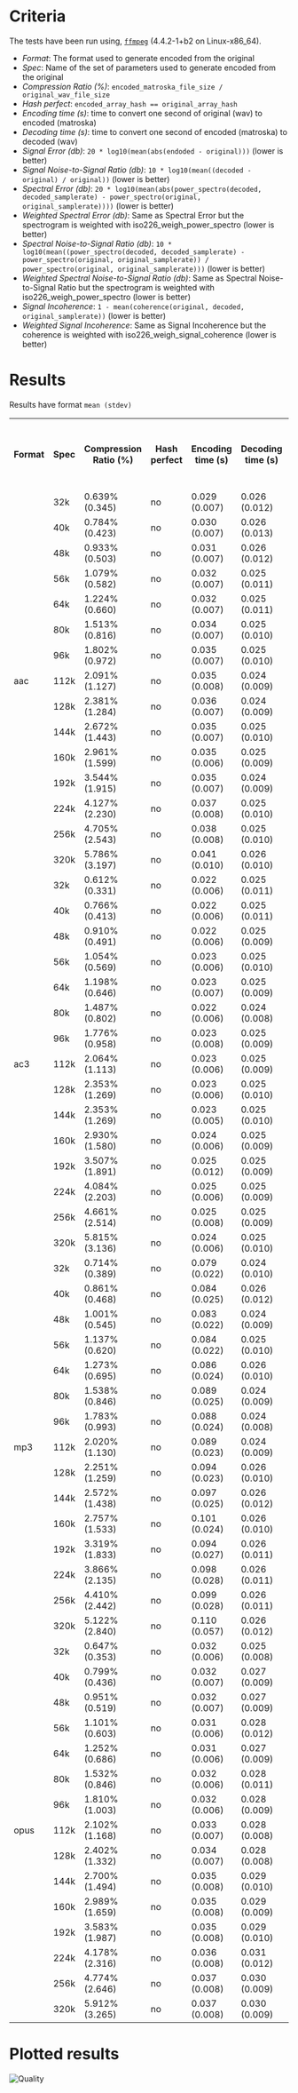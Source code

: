 
# Criteria

The tests have been run using, [`ffmpeg`](https://ffmpeg.org/) (4.4.2-1+b2 on Linux-x86_64).
- *Format*: The format used to generate encoded from the original
- *Spec*: Name of the set of parameters used to generate encoded from the original
- *Compression Ratio (%)*: `encoded_matroska_file_size / original_wav_file_size`
- *Hash perfect*: `encoded_array_hash == original_array_hash`
- *Encoding time (s)*: time to convert one second of original (wav) to encoded (matroska)
- *Decoding time (s)*: time to convert one second of encoded (matroska) to decoded (wav)
- *Signal Error (db)*: `20 * log10(mean(abs(endoded - original)))` (lower is better)
- *Signal Noise-to-Signal Ratio (db)*: `10 * log10(mean((decoded - original) / original))` (lower is better)
- *Spectral Error (db)*: `20 * log10(mean(abs(power_spectro(decoded, decoded_samplerate) - power_spectro(original, original_samplerate))))` (lower is better)
- *Weighted Spectral Error (db)*: Same as Spectral Error but the spectrogram is weighted with iso226_weigh_power_spectro (lower is better)
- *Spectral Noise-to-Signal Ratio (db)*: `10 * log10(mean((power_spectro(decoded, decoded_samplerate) - power_spectro(original, original_samplerate)) / power_spectro(original, original_samplerate)))` (lower is better)
- *Weighted Spectral Noise-to-Signal Ratio (db)*: Same as Spectral Noise-to-Signal Ratio but the spectrogram is weighted with iso226_weigh_power_spectro (lower is better)
- *Signal Incoherence*: `1 - mean(coherence(original, decoded, original_samplerate))` (lower is better)
- *Weighted Signal Incoherence*: Same as Signal Incoherence but the coherence is weighted with iso226_weigh_signal_coherence (lower is better)
# Results

Results have format `mean (stdev)`

<table>
<tr>
	<th rowspan="2">Format</th>
	<th rowspan="2">Spec</th>
	<th rowspan="2">Compression Ratio (%)</th>
	<th rowspan="2">Hash perfect</th>
	<th rowspan="2">Encoding time (s)</th>
	<th rowspan="2">Decoding time (s)</th>
	<th rowspan="2">Signal Error (db)</th>
	<th rowspan="2">Signal Noise-to-Signal Ratio (db)</th>
	<th colspan="2">Spectral Error (db)</th>
	<th colspan="2">Spectral Noise-to-Signal Ratio (db)</th>
	<th colspan="2">Signal Incoherence</th>
</tr>
<tr>
	<th>linear</th>
	<th>weighted</th>
	<th>linear</th>
	<th>weighted</th>
	<th>linear</th>
	<th>weighted</th>
</tr>
<tr>
<td rowspan="15">aac</td>
	<td>32k</td>
	<td>0.639% (0.345)</td>
	<td>no</td>
	<td>0.029 (0.007)</td>
	<td>0.026 (0.012)</td>
	<td>171.699 (3.477)</td>
	<td>19.078 (3.265)</td>
	<td>122.906 (3.473)</td>
	<td>117.779 (3.395)</td>
	<td>6.318 (9.854)</td>
	<td>6.318 (9.854)</td>
	<td>0.943 (0.007)</td>
	<td>0.969 (0.003)</td>
<tr>
	<td>40k</td>
	<td>0.784% (0.423)</td>
	<td>no</td>
	<td>0.030 (0.007)</td>
	<td>0.026 (0.013)</td>
	<td>171.741 (3.477)</td>
	<td>19.172 (3.256)</td>
	<td>122.788 (3.474)</td>
	<td>117.585 (3.385)</td>
	<td>6.618 (8.031)</td>
	<td>6.618 (8.031)</td>
	<td>0.927 (0.008)</td>
	<td>0.956 (0.004)</td>
<tr>
	<td>48k</td>
	<td>0.933% (0.503)</td>
	<td>no</td>
	<td>0.031 (0.007)</td>
	<td>0.026 (0.012)</td>
	<td>171.781 (3.477)</td>
	<td>19.239 (3.248)</td>
	<td>122.772 (3.476)</td>
	<td>117.563 (3.384)</td>
	<td>8.583 (10.532)</td>
	<td>8.583 (10.532)</td>
	<td>0.908 (0.010)</td>
	<td>0.945 (0.006)</td>
<tr>
	<td>56k</td>
	<td>1.079% (0.582)</td>
	<td>no</td>
	<td>0.032 (0.007)</td>
	<td>0.025 (0.011)</td>
	<td>171.812 (3.474)</td>
	<td>19.321 (3.247)</td>
	<td>122.781 (3.481)</td>
	<td>117.574 (3.393)</td>
	<td>9.605 (9.971)</td>
	<td>9.605 (9.971)</td>
	<td>0.891 (0.013)</td>
	<td>0.942 (0.006)</td>
<tr>
	<td>64k</td>
	<td>1.224% (0.660)</td>
	<td>no</td>
	<td>0.032 (0.007)</td>
	<td>0.025 (0.011)</td>
	<td>171.825 (3.473)</td>
	<td>19.380 (3.246)</td>
	<td>122.743 (3.480)</td>
	<td>117.525 (3.385)</td>
	<td>10.647 (11.043)</td>
	<td>10.647 (11.043)</td>
	<td>0.875 (0.014)</td>
	<td>0.938 (0.006)</td>
<tr>
	<td>80k</td>
	<td>1.513% (0.816)</td>
	<td>no</td>
	<td>0.034 (0.007)</td>
	<td>0.025 (0.010)</td>
	<td>171.843 (3.470)</td>
	<td>19.421 (3.258)</td>
	<td>122.677 (3.482)</td>
	<td>117.438 (3.383)</td>
	<td>11.959 (10.572)</td>
	<td>11.959 (10.572)</td>
	<td>0.836 (0.020)</td>
	<td>0.930 (0.007)</td>
<tr>
	<td>96k</td>
	<td>1.802% (0.972)</td>
	<td>no</td>
	<td>0.035 (0.007)</td>
	<td>0.025 (0.010)</td>
	<td>171.851 (3.469)</td>
	<td>19.416 (3.262)</td>
	<td>122.614 (3.475)</td>
	<td>117.345 (3.370)</td>
	<td>12.057 (9.128)</td>
	<td>12.057 (9.128)</td>
	<td>0.809 (0.021)</td>
	<td>0.922 (0.006)</td>
<tr>
	<td>112k</td>
	<td>2.091% (1.127)</td>
	<td>no</td>
	<td>0.035 (0.008)</td>
	<td>0.024 (0.009)</td>
	<td>171.855 (3.469)</td>
	<td>19.395 (3.227)</td>
	<td>122.577 (3.473)</td>
	<td>117.285 (3.364)</td>
	<td>12.284 (8.950)</td>
	<td>12.284 (8.950)</td>
	<td>0.784 (0.024)</td>
	<td>0.916 (0.005)</td>
<tr>
	<td>128k</td>
	<td>2.381% (1.284)</td>
	<td>no</td>
	<td>0.036 (0.007)</td>
	<td>0.024 (0.009)</td>
	<td>171.860 (3.468)</td>
	<td>19.426 (3.244)</td>
	<td>122.556 (3.471)</td>
	<td>117.253 (3.359)</td>
	<td>12.112 (9.412)</td>
	<td>12.112 (9.412)</td>
	<td>0.765 (0.025)</td>
	<td>0.911 (0.005)</td>
<tr>
	<td>144k</td>
	<td>2.672% (1.443)</td>
	<td>no</td>
	<td>0.035 (0.007)</td>
	<td>0.025 (0.010)</td>
	<td>171.864 (3.468)</td>
	<td>19.433 (3.245)</td>
	<td>122.546 (3.471)</td>
	<td>117.235 (3.357)</td>
	<td>11.564 (7.637)</td>
	<td>11.564 (7.637)</td>
	<td>0.752 (0.024)</td>
	<td>0.908 (0.005)</td>
<tr>
	<td>160k</td>
	<td>2.961% (1.599)</td>
	<td>no</td>
	<td>0.035 (0.006)</td>
	<td>0.025 (0.009)</td>
	<td>171.868 (3.468)</td>
	<td>19.444 (3.241)</td>
	<td>122.542 (3.469)</td>
	<td>117.229 (3.356)</td>
	<td>11.776 (8.071)</td>
	<td>11.776 (8.071)</td>
	<td>0.737 (0.025)</td>
	<td>0.906 (0.005)</td>
<tr>
	<td>192k</td>
	<td>3.544% (1.915)</td>
	<td>no</td>
	<td>0.035 (0.007)</td>
	<td>0.024 (0.009)</td>
	<td>171.874 (3.468)</td>
	<td>19.468 (3.238)</td>
	<td>122.537 (3.469)</td>
	<td>117.223 (3.356)</td>
	<td>11.613 (6.655)</td>
	<td>11.613 (6.655)</td>
	<td>0.716 (0.025)</td>
	<td>0.903 (0.005)</td>
<tr>
	<td>224k</td>
	<td>4.127% (2.230)</td>
	<td>no</td>
	<td>0.037 (0.008)</td>
	<td>0.025 (0.010)</td>
	<td>171.881 (3.468)</td>
	<td>19.478 (3.239)</td>
	<td>122.539 (3.471)</td>
	<td>117.224 (3.357)</td>
	<td>12.216 (7.066)</td>
	<td>12.216 (7.066)</td>
	<td>0.686 (0.029)</td>
	<td>0.902 (0.005)</td>
<tr>
	<td>256k</td>
	<td>4.705% (2.543)</td>
	<td>no</td>
	<td>0.038 (0.008)</td>
	<td>0.025 (0.010)</td>
	<td>171.893 (3.469)</td>
	<td>19.497 (3.242)</td>
	<td>122.548 (3.471)</td>
	<td>117.233 (3.358)</td>
	<td>12.386 (6.595)</td>
	<td>12.386 (6.595)</td>
	<td>0.684 (0.030)</td>
	<td>0.902 (0.005)</td>
<tr>
	<td>320k</td>
	<td>5.786% (3.197)</td>
	<td>no</td>
	<td>0.041 (0.010)</td>
	<td>0.026 (0.010)</td>
	<td>171.899 (3.470)</td>
	<td>19.512 (3.237)</td>
	<td>122.554 (3.475)</td>
	<td>117.239 (3.359)</td>
	<td>14.467 (10.594)</td>
	<td>14.467 (10.594)</td>
	<td>0.655 (0.036)</td>
	<td>0.902 (0.004)</td>
</tr>
<tr>
<td rowspan="15">ac3</td>
	<td>32k</td>
	<td>0.612% (0.331)</td>
	<td>no</td>
	<td>0.022 (0.006)</td>
	<td>0.025 (0.011)</td>
	<td>172.213 (3.504)</td>
	<td>19.721 (3.469)</td>
	<td>122.368 (3.564)</td>
	<td>117.437 (3.527)</td>
	<td>12.655 (9.692)</td>
	<td>12.655 (9.692)</td>
	<td>0.943 (0.013)</td>
	<td>0.976 (0.006)</td>
<tr>
	<td>40k</td>
	<td>0.766% (0.413)</td>
	<td>no</td>
	<td>0.022 (0.006)</td>
	<td>0.025 (0.011)</td>
	<td>172.489 (3.494)</td>
	<td>19.768 (3.292)</td>
	<td>121.270 (3.593)</td>
	<td>116.406 (3.592)</td>
	<td>11.396 (10.456)</td>
	<td>11.396 (10.456)</td>
	<td>0.900 (0.018)</td>
	<td>0.948 (0.011)</td>
<tr>
	<td>48k</td>
	<td>0.910% (0.491)</td>
	<td>no</td>
	<td>0.022 (0.006)</td>
	<td>0.025 (0.009)</td>
	<td>172.435 (3.497)</td>
	<td>19.600 (3.321)</td>
	<td>120.402 (3.588)</td>
	<td>115.490 (3.583)</td>
	<td>9.961 (9.444)</td>
	<td>9.961 (9.444)</td>
	<td>0.854 (0.024)</td>
	<td>0.915 (0.013)</td>
<tr>
	<td>56k</td>
	<td>1.054% (0.569)</td>
	<td>no</td>
	<td>0.023 (0.006)</td>
	<td>0.025 (0.010)</td>
	<td>172.417 (3.502)</td>
	<td>19.533 (3.308)</td>
	<td>119.851 (3.573)</td>
	<td>114.835 (3.551)</td>
	<td>8.640 (9.107)</td>
	<td>8.640 (9.107)</td>
	<td>0.813 (0.024)</td>
	<td>0.888 (0.013)</td>
<tr>
	<td>64k</td>
	<td>1.198% (0.646)</td>
	<td>no</td>
	<td>0.023 (0.007)</td>
	<td>0.025 (0.009)</td>
	<td>172.405 (3.506)</td>
	<td>19.491 (3.303)</td>
	<td>119.457 (3.568)</td>
	<td>114.341 (3.528)</td>
	<td>7.621 (8.959)</td>
	<td>7.621 (8.959)</td>
	<td>0.784 (0.022)</td>
	<td>0.870 (0.012)</td>
<tr>
	<td>80k</td>
	<td>1.487% (0.802)</td>
	<td>no</td>
	<td>0.022 (0.006)</td>
	<td>0.024 (0.008)</td>
	<td>172.386 (3.506)</td>
	<td>19.463 (3.298)</td>
	<td>118.971 (3.552)</td>
	<td>113.739 (3.493)</td>
	<td>5.792 (7.887)</td>
	<td>5.792 (7.887)</td>
	<td>0.755 (0.020)</td>
	<td>0.852 (0.011)</td>
<tr>
	<td>96k</td>
	<td>1.776% (0.958)</td>
	<td>no</td>
	<td>0.023 (0.008)</td>
	<td>0.025 (0.009)</td>
	<td>172.378 (3.507)</td>
	<td>19.439 (3.293)</td>
	<td>118.770 (3.539)</td>
	<td>113.470 (3.472)</td>
	<td>4.498 (7.193)</td>
	<td>4.498 (7.193)</td>
	<td>0.744 (0.020)</td>
	<td>0.845 (0.010)</td>
<tr>
	<td>112k</td>
	<td>2.064% (1.113)</td>
	<td>no</td>
	<td>0.023 (0.006)</td>
	<td>0.025 (0.009)</td>
	<td>172.411 (3.505)</td>
	<td>19.524 (3.295)</td>
	<td>118.755 (3.539)</td>
	<td>113.476 (3.456)</td>
	<td>7.735 (9.054)</td>
	<td>7.735 (9.054)</td>
	<td>0.593 (0.043)</td>
	<td>0.822 (0.011)</td>
<tr>
	<td>128k</td>
	<td>2.353% (1.269)</td>
	<td>no</td>
	<td>0.023 (0.006)</td>
	<td>0.025 (0.010)</td>
	<td>172.408 (3.505)</td>
	<td>19.519 (3.289)</td>
	<td>118.646 (3.532)</td>
	<td>113.338 (3.443)</td>
	<td>7.675 (9.139)</td>
	<td>7.675 (9.139)</td>
	<td>0.547 (0.047)</td>
	<td>0.813 (0.012)</td>
<tr>
	<td>144k</td>
	<td>2.353% (1.269)</td>
	<td>no</td>
	<td>0.023 (0.005)</td>
	<td>0.025 (0.010)</td>
	<td>172.408 (3.505)</td>
	<td>19.519 (3.289)</td>
	<td>118.646 (3.532)</td>
	<td>113.338 (3.443)</td>
	<td>7.675 (9.139)</td>
	<td>7.675 (9.139)</td>
	<td>0.547 (0.047)</td>
	<td>0.813 (0.012)</td>
<tr>
	<td>160k</td>
	<td>2.930% (1.580)</td>
	<td>no</td>
	<td>0.024 (0.006)</td>
	<td>0.025 (0.009)</td>
	<td>172.412 (3.504)</td>
	<td>19.519 (3.289)</td>
	<td>118.568 (3.522)</td>
	<td>113.237 (3.423)</td>
	<td>7.539 (6.010)</td>
	<td>7.539 (6.010)</td>
	<td>0.466 (0.045)</td>
	<td>0.797 (0.010)</td>
<tr>
	<td>192k</td>
	<td>3.507% (1.891)</td>
	<td>no</td>
	<td>0.025 (0.012)</td>
	<td>0.025 (0.009)</td>
	<td>172.411 (3.504)</td>
	<td>19.516 (3.292)</td>
	<td>118.494 (3.518)</td>
	<td>113.133 (3.412)</td>
	<td>8.762 (3.159)</td>
	<td>8.762 (3.159)</td>
	<td>0.401 (0.051)</td>
	<td>0.787 (0.010)</td>
<tr>
	<td>224k</td>
	<td>4.084% (2.203)</td>
	<td>no</td>
	<td>0.025 (0.006)</td>
	<td>0.025 (0.009)</td>
	<td>172.410 (3.504)</td>
	<td>19.515 (3.293)</td>
	<td>118.453 (3.517)</td>
	<td>113.075 (3.406)</td>
	<td>8.092 (3.199)</td>
	<td>8.092 (3.199)</td>
	<td>0.359 (0.045)</td>
	<td>0.781 (0.009)</td>
<tr>
	<td>256k</td>
	<td>4.661% (2.514)</td>
	<td>no</td>
	<td>0.025 (0.008)</td>
	<td>0.025 (0.009)</td>
	<td>172.410 (3.504)</td>
	<td>19.512 (3.292)</td>
	<td>118.415 (3.514)</td>
	<td>113.027 (3.401)</td>
	<td>7.690 (3.269)</td>
	<td>7.690 (3.269)</td>
	<td>0.332 (0.046)</td>
	<td>0.777 (0.008)</td>
<tr>
	<td>320k</td>
	<td>5.815% (3.136)</td>
	<td>no</td>
	<td>0.024 (0.006)</td>
	<td>0.025 (0.010)</td>
	<td>172.409 (3.504)</td>
	<td>19.512 (3.298)</td>
	<td>118.387 (3.513)</td>
	<td>112.990 (3.399)</td>
	<td>7.671 (3.330)</td>
	<td>7.671 (3.330)</td>
	<td>0.303 (0.042)</td>
	<td>0.773 (0.008)</td>
</tr>
<tr>
<td rowspan="15">mp3</td>
	<td>32k</td>
	<td>0.714% (0.389)</td>
	<td>no</td>
	<td>0.079 (0.022)</td>
	<td>0.024 (0.010)</td>
	<td>171.619 (3.502)</td>
	<td>18.983 (3.229)</td>
	<td>122.840 (3.486)</td>
	<td>117.635 (3.400)</td>
	<td>6.146 (7.346)</td>
	<td>6.146 (7.346)</td>
	<td>0.939 (0.009)</td>
	<td>0.966 (0.006)</td>
<tr>
	<td>40k</td>
	<td>0.861% (0.468)</td>
	<td>no</td>
	<td>0.084 (0.025)</td>
	<td>0.026 (0.012)</td>
	<td>171.655 (3.501)</td>
	<td>19.046 (3.231)</td>
	<td>122.769 (3.489)</td>
	<td>117.530 (3.393)</td>
	<td>6.903 (7.773)</td>
	<td>6.903 (7.773)</td>
	<td>0.923 (0.012)</td>
	<td>0.957 (0.007)</td>
<tr>
	<td>48k</td>
	<td>1.001% (0.545)</td>
	<td>no</td>
	<td>0.083 (0.022)</td>
	<td>0.024 (0.009)</td>
	<td>171.672 (3.498)</td>
	<td>19.107 (3.232)</td>
	<td>122.731 (3.486)</td>
	<td>117.470 (3.384)</td>
	<td>7.334 (7.633)</td>
	<td>7.334 (7.633)</td>
	<td>0.913 (0.013)</td>
	<td>0.951 (0.006)</td>
<tr>
	<td>56k</td>
	<td>1.137% (0.620)</td>
	<td>no</td>
	<td>0.084 (0.022)</td>
	<td>0.025 (0.010)</td>
	<td>171.686 (3.500)</td>
	<td>19.139 (3.235)</td>
	<td>122.707 (3.488)</td>
	<td>117.437 (3.385)</td>
	<td>8.141 (7.875)</td>
	<td>8.141 (7.875)</td>
	<td>0.896 (0.016)</td>
	<td>0.946 (0.006)</td>
<tr>
	<td>64k</td>
	<td>1.273% (0.695)</td>
	<td>no</td>
	<td>0.086 (0.024)</td>
	<td>0.026 (0.010)</td>
	<td>171.697 (3.499)</td>
	<td>19.187 (3.237)</td>
	<td>122.690 (3.490)</td>
	<td>117.410 (3.382)</td>
	<td>8.607 (7.510)</td>
	<td>8.607 (7.510)</td>
	<td>0.880 (0.018)</td>
	<td>0.941 (0.006)</td>
<tr>
	<td>80k</td>
	<td>1.538% (0.846)</td>
	<td>no</td>
	<td>0.089 (0.025)</td>
	<td>0.024 (0.009)</td>
	<td>171.708 (3.498)</td>
	<td>19.203 (3.251)</td>
	<td>122.669 (3.489)</td>
	<td>117.380 (3.379)</td>
	<td>9.305 (6.661)</td>
	<td>9.305 (6.661)</td>
	<td>0.852 (0.020)</td>
	<td>0.935 (0.005)</td>
<tr>
	<td>96k</td>
	<td>1.783% (0.993)</td>
	<td>no</td>
	<td>0.088 (0.024)</td>
	<td>0.024 (0.008)</td>
	<td>171.717 (3.497)</td>
	<td>19.226 (3.247)</td>
	<td>122.663 (3.488)</td>
	<td>117.371 (3.377)</td>
	<td>10.116 (6.007)</td>
	<td>10.116 (6.007)</td>
	<td>0.828 (0.019)</td>
	<td>0.930 (0.005)</td>
<tr>
	<td>112k</td>
	<td>2.020% (1.130)</td>
	<td>no</td>
	<td>0.089 (0.023)</td>
	<td>0.024 (0.009)</td>
	<td>171.723 (3.497)</td>
	<td>19.251 (3.251)</td>
	<td>122.655 (3.487)</td>
	<td>117.359 (3.375)</td>
	<td>10.512 (5.608)</td>
	<td>10.512 (5.608)</td>
	<td>0.809 (0.017)</td>
	<td>0.926 (0.004)</td>
<tr>
	<td>128k</td>
	<td>2.251% (1.259)</td>
	<td>no</td>
	<td>0.094 (0.023)</td>
	<td>0.026 (0.010)</td>
	<td>171.726 (3.497)</td>
	<td>19.257 (3.256)</td>
	<td>122.648 (3.489)</td>
	<td>117.349 (3.376)</td>
	<td>10.714 (5.124)</td>
	<td>10.714 (5.124)</td>
	<td>0.794 (0.015)</td>
	<td>0.923 (0.004)</td>
<tr>
	<td>144k</td>
	<td>2.572% (1.438)</td>
	<td>no</td>
	<td>0.097 (0.025)</td>
	<td>0.026 (0.012)</td>
	<td>171.726 (3.496)</td>
	<td>19.283 (3.269)</td>
	<td>122.635 (3.489)</td>
	<td>117.331 (3.376)</td>
	<td>10.798 (5.138)</td>
	<td>10.798 (5.138)</td>
	<td>0.777 (0.016)</td>
	<td>0.919 (0.004)</td>
<tr>
	<td>160k</td>
	<td>2.757% (1.533)</td>
	<td>no</td>
	<td>0.101 (0.024)</td>
	<td>0.026 (0.010)</td>
	<td>171.727 (3.497)</td>
	<td>19.281 (3.278)</td>
	<td>122.631 (3.491)</td>
	<td>117.325 (3.376)</td>
	<td>10.803 (5.164)</td>
	<td>10.803 (5.164)</td>
	<td>0.770 (0.015)</td>
	<td>0.918 (0.004)</td>
<tr>
	<td>192k</td>
	<td>3.319% (1.833)</td>
	<td>no</td>
	<td>0.094 (0.027)</td>
	<td>0.026 (0.011)</td>
	<td>171.808 (3.491)</td>
	<td>19.431 (3.264)</td>
	<td>122.672 (3.489)</td>
	<td>117.367 (3.375)</td>
	<td>11.001 (5.071)</td>
	<td>11.001 (5.071)</td>
	<td>0.749 (0.016)</td>
	<td>0.914 (0.004)</td>
<tr>
	<td>224k</td>
	<td>3.866% (2.135)</td>
	<td>no</td>
	<td>0.098 (0.028)</td>
	<td>0.026 (0.011)</td>
	<td>171.849 (3.488)</td>
	<td>19.518 (3.264)</td>
	<td>122.701 (3.487)</td>
	<td>117.395 (3.373)</td>
	<td>11.267 (5.183)</td>
	<td>11.267 (5.183)</td>
	<td>0.735 (0.018)</td>
	<td>0.913 (0.004)</td>
<tr>
	<td>256k</td>
	<td>4.410% (2.442)</td>
	<td>no</td>
	<td>0.099 (0.028)</td>
	<td>0.026 (0.011)</td>
	<td>171.931 (3.483)</td>
	<td>19.690 (3.265)</td>
	<td>122.781 (3.486)</td>
	<td>117.472 (3.373)</td>
	<td>11.506 (5.122)</td>
	<td>11.506 (5.122)</td>
	<td>0.726 (0.019)</td>
	<td>0.912 (0.004)</td>
<tr>
	<td>320k</td>
	<td>5.122% (2.840)</td>
	<td>no</td>
	<td>0.110 (0.057)</td>
	<td>0.026 (0.012)</td>
	<td>171.931 (3.483)</td>
	<td>19.681 (3.266)</td>
	<td>122.778 (3.485)</td>
	<td>117.469 (3.372)</td>
	<td>11.789 (5.143)</td>
	<td>11.789 (5.143)</td>
	<td>0.713 (0.020)</td>
	<td>0.911 (0.004)</td>
</tr>
<tr>
<td rowspan="15">opus</td>
	<td>32k</td>
	<td>0.647% (0.353)</td>
	<td>no</td>
	<td>0.032 (0.006)</td>
	<td>0.025 (0.008)</td>
	<td>158.331 (4.128)</td>
	<td>8.598 (4.035)</td>
	<td>118.242 (3.604)</td>
	<td>113.749 (3.789)</td>
	<td>15.052 (9.360)</td>
	<td>15.052 (9.360)</td>
	<td>0.775 (0.032)</td>
	<td>0.877 (0.014)</td>
<tr>
	<td>40k</td>
	<td>0.799% (0.436)</td>
	<td>no</td>
	<td>0.032 (0.007)</td>
	<td>0.027 (0.009)</td>
	<td>157.146 (4.165)</td>
	<td>7.411 (4.054)</td>
	<td>117.657 (3.620)</td>
	<td>113.178 (3.811)</td>
	<td>14.471 (9.668)</td>
	<td>14.471 (9.668)</td>
	<td>0.711 (0.042)</td>
	<td>0.859 (0.015)</td>
<tr>
	<td>48k</td>
	<td>0.951% (0.519)</td>
	<td>no</td>
	<td>0.032 (0.007)</td>
	<td>0.027 (0.009)</td>
	<td>156.208 (4.199)</td>
	<td>6.515 (4.152)</td>
	<td>117.223 (3.636)</td>
	<td>112.758 (3.832)</td>
	<td>13.481 (9.162)</td>
	<td>13.481 (9.162)</td>
	<td>0.643 (0.045)</td>
	<td>0.844 (0.015)</td>
<tr>
	<td>56k</td>
	<td>1.101% (0.603)</td>
	<td>no</td>
	<td>0.031 (0.006)</td>
	<td>0.028 (0.012)</td>
	<td>155.194 (4.194)</td>
	<td>5.442 (4.011)</td>
	<td>116.866 (3.641)</td>
	<td>112.355 (3.842)</td>
	<td>13.116 (9.484)</td>
	<td>13.116 (9.484)</td>
	<td>0.574 (0.046)</td>
	<td>0.827 (0.014)</td>
<tr>
	<td>64k</td>
	<td>1.252% (0.686)</td>
	<td>no</td>
	<td>0.031 (0.006)</td>
	<td>0.027 (0.009)</td>
	<td>154.444 (4.193)</td>
	<td>4.864 (4.071)</td>
	<td>116.480 (3.644)</td>
	<td>111.958 (3.843)</td>
	<td>12.418 (8.981)</td>
	<td>12.418 (8.981)</td>
	<td>0.531 (0.046)</td>
	<td>0.816 (0.014)</td>
<tr>
	<td>80k</td>
	<td>1.532% (0.846)</td>
	<td>no</td>
	<td>0.032 (0.006)</td>
	<td>0.028 (0.011)</td>
	<td>152.528 (4.254)</td>
	<td>3.011 (4.194)</td>
	<td>115.396 (3.654)</td>
	<td>110.931 (3.852)</td>
	<td>11.522 (8.543)</td>
	<td>11.522 (8.543)</td>
	<td>0.488 (0.045)</td>
	<td>0.804 (0.012)</td>
<tr>
	<td>96k</td>
	<td>1.810% (1.003)</td>
	<td>no</td>
	<td>0.032 (0.006)</td>
	<td>0.028 (0.009)</td>
	<td>151.304 (4.266)</td>
	<td>1.664 (4.198)</td>
	<td>114.800 (3.651)</td>
	<td>110.288 (3.837)</td>
	<td>10.418 (7.571)</td>
	<td>10.418 (7.571)</td>
	<td>0.449 (0.044)</td>
	<td>0.795 (0.011)</td>
<tr>
	<td>112k</td>
	<td>2.102% (1.168)</td>
	<td>no</td>
	<td>0.033 (0.007)</td>
	<td>0.028 (0.008)</td>
	<td>150.070 (4.267)</td>
	<td>0.485 (4.184)</td>
	<td>114.164 (3.645)</td>
	<td>109.611 (3.826)</td>
	<td>9.739 (6.349)</td>
	<td>9.739 (6.349)</td>
	<td>0.413 (0.046)</td>
	<td>0.787 (0.010)</td>
<tr>
	<td>128k</td>
	<td>2.402% (1.332)</td>
	<td>no</td>
	<td>0.034 (0.007)</td>
	<td>0.028 (0.008)</td>
	<td>148.961 (4.334)</td>
	<td>-0.709 (4.206)</td>
	<td>113.597 (3.651)</td>
	<td>109.032 (3.837)</td>
	<td>8.680 (7.204)</td>
	<td>8.680 (7.204)</td>
	<td>0.364 (0.045)</td>
	<td>0.780 (0.010)</td>
<tr>
	<td>144k</td>
	<td>2.700% (1.494)</td>
	<td>no</td>
	<td>0.035 (0.008)</td>
	<td>0.029 (0.010)</td>
	<td>148.142 (4.360)</td>
	<td>-1.445 (4.307)</td>
	<td>113.203 (3.651)</td>
	<td>108.626 (3.839)</td>
	<td>6.856 (6.145)</td>
	<td>6.856 (6.145)</td>
	<td>0.301 (0.044)</td>
	<td>0.774 (0.009)</td>
<tr>
	<td>160k</td>
	<td>2.989% (1.659)</td>
	<td>no</td>
	<td>0.035 (0.008)</td>
	<td>0.029 (0.009)</td>
	<td>147.376 (4.333)</td>
	<td>-2.241 (4.158)</td>
	<td>112.816 (3.647)</td>
	<td>108.198 (3.821)</td>
	<td>5.654 (6.171)</td>
	<td>5.654 (6.171)</td>
	<td>0.261 (0.043)</td>
	<td>0.770 (0.009)</td>
<tr>
	<td>192k</td>
	<td>3.583% (1.987)</td>
	<td>no</td>
	<td>0.035 (0.008)</td>
	<td>0.029 (0.010)</td>
	<td>145.934 (4.335)</td>
	<td>-3.677 (4.266)</td>
	<td>112.115 (3.644)</td>
	<td>107.335 (3.789)</td>
	<td>3.496 (4.374)</td>
	<td>3.496 (4.374)</td>
	<td>0.213 (0.041)</td>
	<td>0.764 (0.009)</td>
<tr>
	<td>224k</td>
	<td>4.178% (2.316)</td>
	<td>no</td>
	<td>0.036 (0.008)</td>
	<td>0.031 (0.012)</td>
	<td>144.648 (4.346)</td>
	<td>-4.919 (4.166)</td>
	<td>111.425 (3.628)</td>
	<td>106.511 (3.768)</td>
	<td>1.741 (4.003)</td>
	<td>1.741 (4.003)</td>
	<td>0.187 (0.036)</td>
	<td>0.761 (0.008)</td>
<tr>
	<td>256k</td>
	<td>4.774% (2.646)</td>
	<td>no</td>
	<td>0.037 (0.008)</td>
	<td>0.030 (0.009)</td>
	<td>143.443 (4.491)</td>
	<td>-6.144 (4.288)</td>
	<td>110.664 (3.677)</td>
	<td>105.600 (3.791)</td>
	<td>0.335 (4.096)</td>
	<td>0.335 (4.096)</td>
	<td>0.172 (0.032)</td>
	<td>0.759 (0.008)</td>
<tr>
	<td>320k</td>
	<td>5.912% (3.265)</td>
	<td>no</td>
	<td>0.037 (0.008)</td>
	<td>0.030 (0.009)</td>
	<td>141.598 (4.608)</td>
	<td>-7.955 (4.370)</td>
	<td>109.313 (3.737)</td>
	<td>103.884 (3.770)</td>
	<td>-2.006 (4.003)</td>
	<td>-2.006 (4.003)</td>
	<td>0.156 (0.031)</td>
	<td>0.758 (0.008)</td>
</tr>
</table>

# Plotted results

![Quality](./figures/quality.png)
